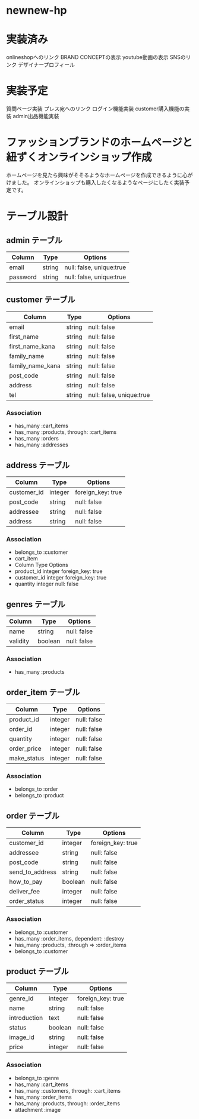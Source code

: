 # newnew-hp

# 実装済み
onlineshopへのリンク
BRAND CONCEPTの表示
youtube動画の表示
SNSのリンク
デザイナープロフィール

# 実装予定
質問ページ実装
プレス宛へのリンク
ログイン機能実装
customer購入機能の実装
admin出品機能実装

# ファッションブランドのホームページと紐ずくオンラインショップ作成
ホームページを見たら興味がそそるようなホームページを作成できるように心がけました。
オンラインショップも購入したくなるようなページにしたく実装予定です。



# テーブル設計

## admin テーブル

| Column   | Type   | Options                  |
| -------- | ------ | ------------------------ |
| email    |string  | null: false, unique:true |
| password | string | null: false, unique:true |

## customer テーブル

| Column           | Type   | Options                 |
| ---------------- | ------ | ----------------------- |
| email            | string | null: false             |
| first_name       | string | null: false             |
| first_name_kana  | string | null: false             |
| family_name      | string | null: false             |
| family_name_kana | string | null: false             |
| post_code        | string | null: false             |
| address          | string | null: false             |
| tel              | string |null: false, unique:true |

### Association

- has_many :cart_items
- has_many :products, through: :cart_items
- has_many :orders
- has_many :addresses

## address テーブル

| Column      | Type    | Options           |
| ----------- | ------- | ----------------- |
| customer_id | integer | foreign_key: true |
| post_code   | string  | null: false       |
| addressee   | string  | null: false       |
| address     | string  | null: false       |

### Association

- belongs_to :customer
- cart_item
- Column	Type	Options
- product_id	integer	foreign_key: true
- customer_id	integer	foreign_key: true
- quantity	integer	null: false

## genres テーブル

| Column   | Type    | Options     |
| -------- | ------- | ----------- |
| name     | string  | null: false |
| validity | boolean | null: false |

### Association

- has_many :products

## order_item テーブル

| Column      | Type    | Options     |
| ----------- | ------- | ----------- |
| product_id  | integer | null: false |
| order_id    | integer | null: false |
| quantity    | integer | null: false |
| order_price | integer | null: false |
| make_status | integer | null: false |

### Association

- belongs_to :order
- belongs_to :product

## order テーブル

| Column          | Type    | Options           |
| --------------- | ------- | ----------------- |
| customer_id     | integer | foreign_key: true |
| addressee       | string  | null: false       |
| post_code       | string  | null: false       |
| send_to_address | string  | null: false       |
| how_to_pay      | boolean | null: false       |
| deliver_fee     | integer | null: false       |
| order_status    | integer | null: false       |

### Association

- belongs_to :customer
- has_many :order_items, dependent: :destroy
- has_many :products, :through => :order_items
- belongs_to :customer


## product テーブル

| Column       | Type    | Options           |
| ------------ | ------- | ----------------- |
| genre_id     | integer | foreign_key: true |
| name         | string  | null: false       |
| introduction | text    | null: false       |
| status       | boolean | null: false       |
| image_id     | string  | null: false       |
| price        | integer | null: false       |

### Association

- belongs_to :genre
- has_many :cart_items
- has_many :customers, through: :cart_items
- has_many :order_items
- has_many :products, through: :order_items
- attachment :image

